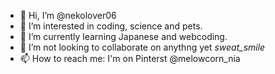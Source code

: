 - 👋 Hi, I’m @nekolover06
- 👀 I’m interested in coding, science and pets.
- 🌱 I’m currently learning Japanese and webcoding.
- 💞️ I’m not looking to collaborate on anythng yet *sweat_smile*
- 📫 How to reach me: 
I'm on Pinterst @melowcorn_nia

<!---
nekolover06/nekolover06 is a ✨ special ✨ repository because its `README.md` (this file) appears on your GitHub profile.
You can click the Preview link to take a look at your changes.
--->

